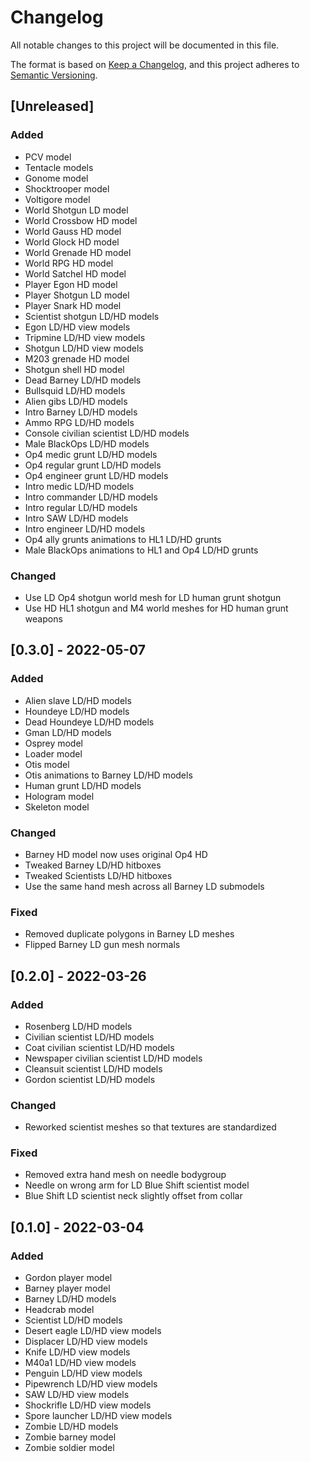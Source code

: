 # Changelog

All notable changes to this project will be documented in this file.

The format is based on [Keep a Changelog](https://keepachangelog.com/en/1.0.0/),
and this project adheres to [Semantic Versioning](https://semver.org/spec/v2.0.0.html).

## [Unreleased]

### Added

- PCV model
- Tentacle models
- Gonome model
- Shocktrooper model
- Voltigore model
- World Shotgun LD model
- World Crossbow HD model
- World Gauss HD model
- World Glock HD model
- World Grenade HD model
- World RPG HD model
- World Satchel HD model
- Player Egon HD model
- Player Shotgun LD model
- Player Snark HD model
- Scientist shotgun LD/HD models
- Egon LD/HD view models
- Tripmine LD/HD view models
- Shotgun LD/HD view models
- M203 grenade HD model
- Shotgun shell HD model
- Dead Barney LD/HD models
- Bullsquid LD/HD models
- Alien gibs LD/HD models
- Intro Barney LD/HD models
- Ammo RPG LD/HD models
- Console civilian scientist LD/HD models
- Male BlackOps LD/HD models
- Op4 medic grunt LD/HD models
- Op4 regular grunt LD/HD models
- Op4 engineer grunt LD/HD models
- Intro medic LD/HD models
- Intro commander LD/HD models
- Intro regular LD/HD models
- Intro SAW LD/HD models
- Intro engineer LD/HD models
- Op4 ally grunts animations to HL1 LD/HD grunts
- Male BlackOps animations to HL1 and Op4 LD/HD grunts

### Changed

- Use LD Op4 shotgun world mesh for LD human grunt shotgun
- Use HD HL1 shotgun and M4 world meshes for HD human grunt weapons

## [0.3.0] - 2022-05-07

### Added

- Alien slave LD/HD models
- Houndeye LD/HD models
- Dead Houndeye LD/HD models
- Gman LD/HD models
- Osprey model
- Loader model
- Otis model
- Otis animations to Barney LD/HD models
- Human grunt LD/HD models
- Hologram model
- Skeleton model

### Changed

- Barney HD model now uses original Op4 HD
- Tweaked Barney LD/HD hitboxes
- Tweaked Scientists LD/HD hitboxes
- Use the same hand mesh across all Barney LD submodels

### Fixed

- Removed duplicate polygons in Barney LD meshes
- Flipped Barney LD gun mesh normals

## [0.2.0] - 2022-03-26

### Added

- Rosenberg LD/HD models
- Civilian scientist LD/HD models
- Coat civilian scientist LD/HD models
- Newspaper civilian scientist LD/HD models
- Cleansuit scientist LD/HD models
- Gordon scientist LD/HD models

### Changed

- Reworked scientist meshes so that textures are standardized

### Fixed

- Removed extra hand mesh on needle bodygroup 
- Needle on wrong arm for LD Blue Shift scientist model
- Blue Shift LD scientist neck slightly offset from collar

## [0.1.0] - 2022-03-04

### Added

- Gordon player model
- Barney player model
- Barney LD/HD models
- Headcrab model
- Scientist LD/HD models
- Desert eagle LD/HD view models
- Displacer LD/HD view models
- Knife LD/HD view models
- M40a1 LD/HD view models
- Penguin LD/HD view models
- Pipewrench LD/HD view models
- SAW LD/HD view models
- Shockrifle LD/HD view models
- Spore launcher LD/HD view models
- Zombie LD/HD models
- Zombie barney model
- Zombie soldier model

